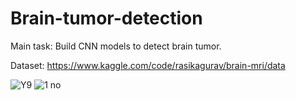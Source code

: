# Brain-tumor-detection
Main task: Build CNN models to detect brain tumor.

Dataset: https://www.kaggle.com/code/rasikagurav/brain-mri/data

![Y9](https://user-images.githubusercontent.com/104646372/183310898-21891262-b125-4e3b-960d-10b4d25d2fca.jpg)
![1 no](https://user-images.githubusercontent.com/104646372/183310878-9603bd18-8a20-43cf-979e-c13197d91b49.jpeg)
